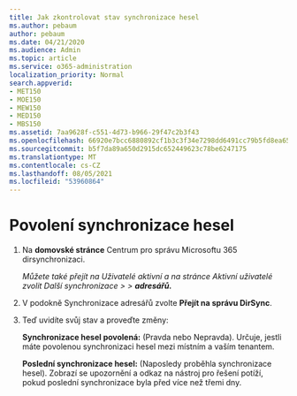 ```yaml
---
title: Jak zkontrolovat stav synchronizace hesel
ms.author: pebaum
author: pebaum
ms.date: 04/21/2020
ms.audience: Admin
ms.topic: article
ms.service: o365-administration
localization_priority: Normal
search.appverid:
- MET150
- MOE150
- MEW150
- MED150
- MBS150
ms.assetid: 7aa9628f-c551-4d73-b966-29f47c2b3f43
ms.openlocfilehash: 66920e7bcc6880892cf1b3c3f34e7298dd6491cc79b5fd8ea6540ee10339f33e
ms.sourcegitcommit: b5f7da89a650d2915dc652449623c78be6247175
ms.translationtype: MT
ms.contentlocale: cs-CZ
ms.lasthandoff: 08/05/2021
ms.locfileid: "53960864"
---
```

# <a name="enable-password-sync"></a>Povolení synchronizace hesel

1.  Na **domovské stránce** Centrum pro správu Microsoftu 365 dirsynchronizaci. 
    
     *Můžete také přejít na  Uživatelé aktivní a na stránce Aktivní uživatelé zvolit Další synchronizace \>   \> **adresářů.*** 
    
2. V podokně Synchronizace adresářů zvolte **Přejít na správu DirSync**. 
    
3. Teď uvidíte svůj stav a proveďte změny:
    
    **Synchronizace hesel povolená:** (Pravda nebo Nepravda). Určuje, jestli máte povolenou synchronizaci hesel mezi místním a vaším tenantem. 
    
    **Poslední synchronizace hesel:** (Naposledy proběhla synchronizace hesel). Zobrazí se upozornění a odkaz na nástroj pro řešení potíží, pokud poslední synchronizace byla před více než třemi dny. 
    

